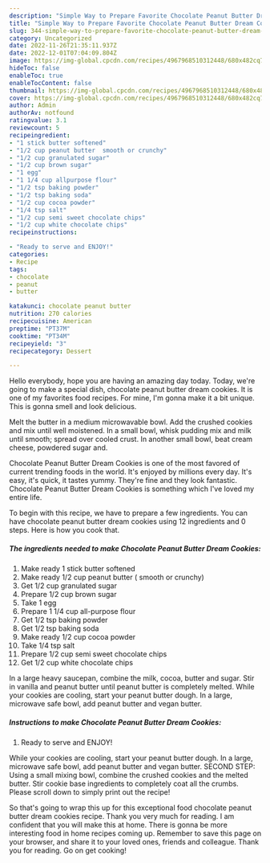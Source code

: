 ```yaml
---
description: "Simple Way to Prepare Favorite Chocolate Peanut Butter Dream Cookies"
title: "Simple Way to Prepare Favorite Chocolate Peanut Butter Dream Cookies"
slug: 344-simple-way-to-prepare-favorite-chocolate-peanut-butter-dream-cookies
category: Uncategorized
date: 2022-11-26T21:35:11.937Z
date: 2022-12-01T07:04:09.804Z
image: https://img-global.cpcdn.com/recipes/4967968510312448/680x482cq70/chocolate-peanut-butter-dream-cookies-recipe-main-photo.jpg
hideToc: false
enableToc: true
enableTocContent: false
thumbnail: https://img-global.cpcdn.com/recipes/4967968510312448/680x482cq70/chocolate-peanut-butter-dream-cookies-recipe-main-photo.jpg
cover: https://img-global.cpcdn.com/recipes/4967968510312448/680x482cq70/chocolate-peanut-butter-dream-cookies-recipe-main-photo.jpg
author: Admin
authorAv: notfound
ratingvalue: 3.1
reviewcount: 5
recipeingredient:
- "1 stick butter softened"
- "1/2 cup peanut butter  smooth or crunchy"
- "1/2 cup granulated sugar"
- "1/2 cup brown sugar"
- "1 egg"
- "1 1/4 cup allpurpose flour"
- "1/2 tsp baking powder"
- "1/2 tsp baking soda"
- "1/2 cup cocoa powder"
- "1/4 tsp salt"
- "1/2 cup semi sweet chocolate chips"
- "1/2 cup white chocolate chips"
recipeinstructions:

- "Ready to serve and ENJOY!"
categories:
- Recipe
tags:
- chocolate
- peanut
- butter

katakunci: chocolate peanut butter 
nutrition: 270 calories
recipecuisine: American
preptime: "PT37M"
cooktime: "PT34M"
recipeyield: "3"
recipecategory: Dessert

---
```



Hello everybody, hope you are having an amazing day today. Today, we're going to make a special dish, chocolate peanut butter dream cookies. It is one of my favorites food recipes. For mine, I'm gonna make it a bit unique. This is gonna smell and look delicious.

Melt the butter in a medium microwavable bowl. Add the crushed cookies and mix until well moistened. In a small bowl, whisk pudding mix and milk until smooth; spread over cooled crust. In another small bowl, beat cream cheese, powdered sugar and.

Chocolate Peanut Butter Dream Cookies is one of the most favored of current trending foods in the world. It's enjoyed by millions every day. It's easy, it's quick, it tastes yummy. They're fine and they look fantastic. Chocolate Peanut Butter Dream Cookies is something which I've loved my entire life.


To begin with this recipe, we have to prepare a few ingredients. You can have chocolate peanut butter dream cookies using 12 ingredients and 0 steps. Here is how you cook that.

<!--inarticleads1-->

##### The ingredients needed to make Chocolate Peanut Butter Dream Cookies:

1. Make ready 1 stick butter softened
1. Make ready 1/2 cup peanut butter ( smooth or crunchy)
1. Get 1/2 cup granulated sugar
1. Prepare 1/2 cup brown sugar
1. Take 1 egg
1. Prepare 1 1/4 cup all-purpose flour
1. Get 1/2 tsp baking powder
1. Get 1/2 tsp baking soda
1. Make ready 1/2 cup cocoa powder
1. Take 1/4 tsp salt
1. Prepare 1/2 cup semi sweet chocolate chips
1. Get 1/2 cup white chocolate chips


In a large heavy saucepan, combine the milk, cocoa, butter and sugar. Stir in vanilla and peanut butter until peanut butter is completely melted. While your cookies are cooling, start your peanut butter dough. In a large, microwave safe bowl, add peanut butter and vegan butter. 

<!--inarticleads2-->

##### Instructions to make Chocolate Peanut Butter Dream Cookies:


1. Ready to serve and ENJOY!

While your cookies are cooling, start your peanut butter dough. In a large, microwave safe bowl, add peanut butter and vegan butter. SECOND STEP: Using a small mixing bowl, combine the crushed cookies and the melted butter. Stir cookie base ingredients to completely coat all the crumbs. Please scroll down to simply print out the recipe! 

So that's going to wrap this up for this exceptional food chocolate peanut butter dream cookies recipe. Thank you very much for reading. I am confident that you will make this at home. There is gonna be more interesting food in home recipes coming up. Remember to save this page on your browser, and share it to your loved ones, friends and colleague. Thank you for reading. Go on get cooking!
